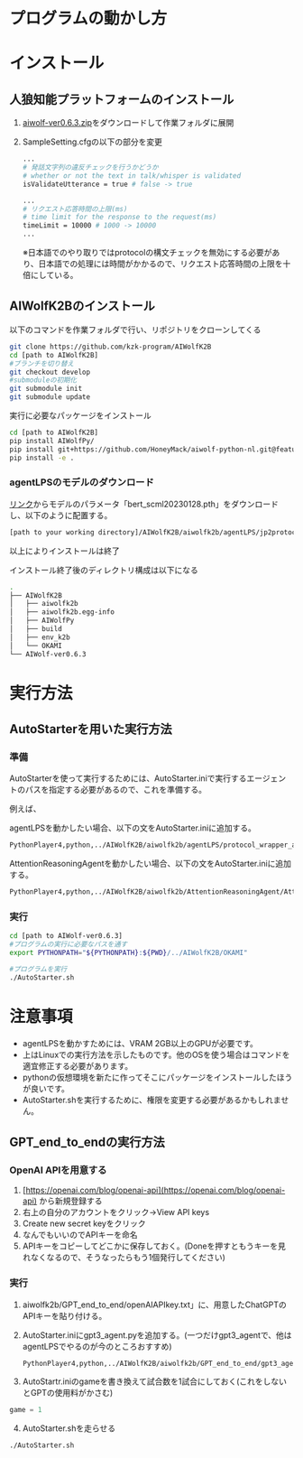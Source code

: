 # プログラムの動かし方

# インストール

## 人狼知能プラットフォームのインストール

1. [aiwolf-ver0.6.3.zip](http://aiwolf.org/server)をダウンロードして作業フォルダに展開
2. SampleSetting.cfgの以下の部分を変更
    
    ```bash
    ...
    # 発話文字列の違反チェックを行うかどうか
    # whether or not the text in talk/whisper is validated
    isValidateUtterance = true # false -> true
    
    ...
    # リクエスト応答時間の上限(ms)
    # time limit for the response to the request(ms)
    timeLimit = 10000 # 1000 -> 10000
    ...
    ```
    
    ※日本語でのやり取りではprotocolの構文チェックを無効にする必要があり、日本語での処理には時間がかかるので、リクエスト応答時間の上限を十倍にしている。
    

## AIWolfK2Bのインストール

以下のコマンドを作業フォルダで行い、リポジトリをクローンしてくる

```bash
git clone https://github.com/kzk-program/AIWolfK2B
cd [path to AIWolfK2B]
#ブランチを切り替え
git checkout develop
#submoduleの初期化
git submodule init
git submodule update
```

実行に必要なパッケージをインストール

```bash
cd [path to AIWolfK2B]
pip install AIWolfPy/
pip install git+https://github.com/HoneyMack/aiwolf-python-nl.git@feature/nl_adjust
pip install -e .
```

### agentLPSのモデルのダウンロード

[リンク](https://drive.google.com/file/d/1bdND3nUUORjQyAkipM_NAEuglDpH54bC/view?usp=share_link)からモデルのパラメータ「bert_scml20230128.pth」をダウンロードし、以下のように配置する。

```bash
[path to your working directory]/AIWolfK2B/aiwolfk2b/agentLPS/jp2protocol_model/bert_scml20230128.pth
```

以上によりインストールは終了

インストール終了後のディレクトリ構成は以下になる

```bash
.
├── AIWolfK2B
│   ├── aiwolfk2b
│   ├── aiwolfk2b.egg-info
│   ├── AIWolfPy
│   ├── build
│   ├── env_k2b
│   └── OKAMI
└── AIWolf-ver0.6.3
```

# 実行方法

## AutoStarterを用いた実行方法

### 準備

AutoStarterを使って実行するためには、AutoStarter.iniで実行するエージェントのパスを指定する必要があるので、これを準備する。

例えば、

agentLPSを動かしたい場合、以下の文をAutoStarter.iniに追加する。

```bash
PythonPlayer4,python,../AIWolfK2B/aiwolfk2b/agentLPS/protocol_wrapper_agent.py
```
AttentionReasoningAgentを動かしたい場合、以下の文をAutoStarter.iniに追加する。

```bash
PythonPlayer4,python,../AIWolfK2B/aiwolfk2b/AttentionReasoningAgent/AttentionReasoningAgent.py
```

### 実行

```bash
cd [path to AIWolf-ver0.6.3]
#プログラムの実行に必要なパスを通す
export PYTHONPATH="${PYTHONPATH}:${PWD}/../AIWolfK2B/OKAMI"

#プログラムを実行
./AutoStarter.sh
```

# 注意事項

- agentLPSを動かすためには、VRAM 2GB以上のGPUが必要です。
- 上はLinuxでの実行方法を示したものです。他のOSを使う場合はコマンドを適宜修正する必要があります。
- pythonの仮想環境を新たに作ってそこにパッケージをインストールしたほうが良いです。
- AutoStarter.shを実行するために、権限を変更する必要があるかもしれません。

## GPT_end_to_endの実行方法

### OpenAI APIを用意する

1. [https://openai.com/blog/openai-api](https://openai.com/blog/openai-api) から新規登録する
2. 右上の自分のアカウントをクリック→View API keys
3. Create new secret keyをクリック
4. なんでもいいのでAPIキーを命名
5. APIキーをコピーしてどこかに保存しておく。(Doneを押すともうキーを見れなくなるので、そうなったらもう1個発行してください)

### 実行

1. aiwolfk2b/GPT_end_to_end/openAIAPIkey.txt」に、用意したChatGPTのAPIキーを貼り付ける。
2. AutoStarter.iniにgpt3_agent.pyを追加する。(一つだけgpt3_agentで、他はagentLPSでやるのが今のところおすすめ)
    
    ```
    PythonPlayer4,python,../AIWolfK2B/aiwolfk2b/GPT_end_to_end/gpt3_agent.py
    ```
    
3. AutoStartr.iniのgameを書き換えて試合数を1試合にしておく(これをしないとGPTの使用料がかさむ)

```jsx
game = 1
```
4. AutoStarter.shを走らせる
```bash
./AutoStarter.sh
```
